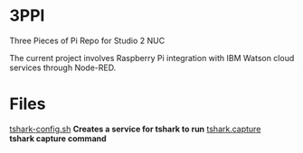 # 3PPI
Three Pieces of Pi
Repo for Studio 2 NUC

The current project involves Raspberry Pi integration with IBM Watson cloud services through Node-RED.

# Files

[tshark-config.sh](tshark-config.sh)
**Creates a service for tshark to run**
[tshark.capture](tshark.capture)   
**tshark capture command**

